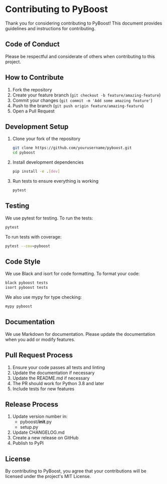 # Contributing to PyBoost

Thank you for considering contributing to PyBoost! This document provides guidelines and instructions for contributing.

## Code of Conduct

Please be respectful and considerate of others when contributing to this project.

## How to Contribute

1. Fork the repository
2. Create your feature branch (`git checkout -b feature/amazing-feature`)
3. Commit your changes (`git commit -m 'Add some amazing feature'`)
4. Push to the branch (`git push origin feature/amazing-feature`)
5. Open a Pull Request

## Development Setup

1. Clone your fork of the repository
   ```bash
   git clone https://github.com/yourusername/pyboost.git
   cd pyboost
   ```

2. Install development dependencies
   ```bash
   pip install -e .[dev]
   ```

3. Run tests to ensure everything is working
   ```bash
   pytest
   ```

## Testing

We use pytest for testing. To run the tests:

```bash
pytest
```

To run tests with coverage:

```bash
pytest --cov=pyboost
```

## Code Style

We use Black and isort for code formatting. To format your code:

```bash
black pyboost tests
isort pyboost tests
```

We also use mypy for type checking:

```bash
mypy pyboost
```

## Documentation

We use Markdown for documentation. Please update the documentation when you add or modify features.

## Pull Request Process

1. Ensure your code passes all tests and linting
2. Update the documentation if necessary
3. Update the README.md if necessary
4. The PR should work for Python 3.8 and later
5. Include tests for new features

## Release Process

1. Update version number in:
   - pyboost/__init__.py
   - setup.py
2. Update CHANGELOG.md
3. Create a new release on GitHub
4. Publish to PyPI

## License

By contributing to PyBoost, you agree that your contributions will be licensed under the project's MIT License.
